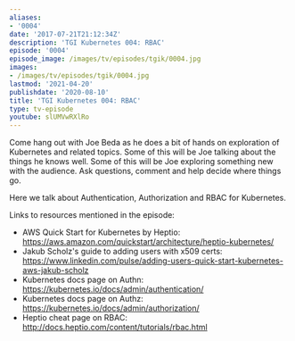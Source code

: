 ```yaml
---
aliases:
- '0004'
date: '2017-07-21T21:12:34Z'
description: 'TGI Kubernetes 004: RBAC'
episode: '0004'
episode_image: /images/tv/episodes/tgik/0004.jpg
images:
- /images/tv/episodes/tgik/0004.jpg
lastmod: '2021-04-20'
publishdate: '2020-08-10'
title: 'TGI Kubernetes 004: RBAC'
type: tv-episode
youtube: slUMVwRXlRo
---
```


Come hang out with Joe Beda as he does a bit of hands on exploration of Kubernetes and related topics.  Some of this will be Joe talking about the things he knows well.  Some of this will be Joe exploring something new with the audience.  Ask questions, comment and help decide where things go.

Here we talk about Authentication, Authorization and RBAC for Kubernetes.

Links to resources mentioned in the episode:
* AWS Quick Start for Kubernetes by Heptio: https://aws.amazon.com/quickstart/architecture/heptio-kubernetes/
* Jakub Scholz&#39;s guide to adding users with x509 certs: https://www.linkedin.com/pulse/adding-users-quick-start-kubernetes-aws-jakub-scholz
* Kubernetes docs page on Authn: https://kubernetes.io/docs/admin/authentication/
* Kubernetes docs page on Authz: https://kubernetes.io/docs/admin/authorization/
* Heptio cheat page on RBAC: http://docs.heptio.com/content/tutorials/rbac.html